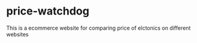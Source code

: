# price-watchdog
This is a ecommerce website  for comparing price of elctonics on different websites
